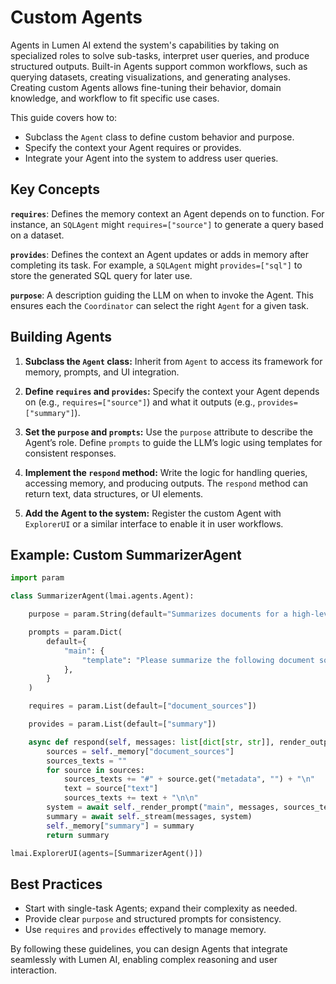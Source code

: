 # Custom Agents

Agents in Lumen AI extend the system's capabilities by taking on specialized roles to solve sub-tasks, interpret user queries, and produce structured outputs. Built-in Agents support common workflows, such as querying datasets, creating visualizations, and generating analyses. Creating custom Agents allows fine-tuning their behavior, domain knowledge, and workflow to fit specific use cases.

This guide covers how to:

- Subclass the `Agent` class to define custom behavior and purpose.
- Specify the context your Agent requires or provides.
- Integrate your Agent into the system to address user queries.

## Key Concepts

**`requires`**:
Defines the memory context an Agent depends on to function. For instance, an `SQLAgent` might `requires=["source"]` to generate a query based on a dataset.

**`provides`**:
Defines the context an Agent updates or adds in memory after completing its task. For example, a `SQLAgent` might `provides=["sql"]` to store the generated SQL query for later use.

**`purpose`**:
A description guiding the LLM on when to invoke the Agent. This ensures each the `Coordinator` can select the right `Agent` for a given task.

## Building Agents

1. **Subclass the `Agent` class:**
   Inherit from `Agent` to access its framework for memory, prompts, and UI integration.

2. **Define `requires` and `provides`:**
   Specify the context your Agent depends on (e.g., `requires=["source"]`) and what it outputs (e.g., `provides=["summary"]`).

3. **Set the `purpose` and `prompts`:**
   Use the `purpose` attribute to describe the Agent’s role. Define `prompts` to guide the LLM’s logic using templates for consistent responses.

4. **Implement the `respond` method:**
   Write the logic for handling queries, accessing memory, and producing outputs. The `respond` method can return text, data structures, or UI elements.

5. **Add the Agent to the system:**
   Register the custom Agent with `ExplorerUI` or a similar interface to enable it in user workflows.

## Example: Custom SummarizerAgent

```python
import param

class SummarizerAgent(lmai.agents.Agent):

    purpose = param.String(default="Summarizes documents for a high-level overview.")

    prompts = param.Dict(
        default={
            "main": {
                "template": "Please summarize the following document sources: {sources_texts}",
            },
        }
    )

    requires = param.List(default=["document_sources"])

    provides = param.List(default=["summary"])

    async def respond(self, messages: list[dict[str, str]], render_output: bool = True, **kwargs):
        sources = self._memory["document_sources"]
        sources_texts = ""
        for source in sources:
            sources_texts += "#" + source.get("metadata", "") + "\n"
            text = source["text"]
            sources_texts += text + "\n\n"
        system = await self._render_prompt("main", messages, sources_texts=sources_texts)
        summary = await self._stream(messages, system)
        self._memory["summary"] = summary
        return summary

lmai.ExplorerUI(agents=[SummarizerAgent()])
```

## Best Practices

- Start with single-task Agents; expand their complexity as needed.
- Provide clear `purpose` and structured prompts for consistency.
- Use `requires` and `provides` effectively to manage memory.

By following these guidelines, you can design Agents that integrate seamlessly with Lumen AI, enabling complex reasoning and user interaction.
